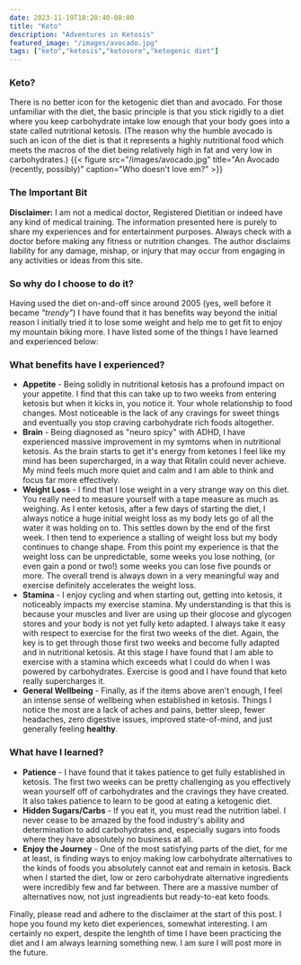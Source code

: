 ```yaml
---
date: 2023-11-19T18:20:40-08:00
title: "Keto"
description: "Adventures in Ketosis"
featured_image: "/images/avocado.jpg"
tags: ["keto","ketosis","ketovore","ketogenic diet"]
---
```



### Keto?

There is no better icon for the ketogenic diet than and avocado. For those unfamiliar with the diet, the basic principle is that you stick rigidly to a diet where you keep carbohydrate intake low enough that your body goes into a state called nutritional ketosis. (The reason why the humble avocado is such an icon of the diet is that it represents a highly nutritional food which meets the macros of the diet being relatively high in fat and very low in carbohydrates.)
{{< figure src="/images/avocado.jpg" title="An Avocado (recently, possibly)" caption="Who doesn't love em?" >}}

### The Important Bit

**Disclaimer:** I am not a medical doctor, Registered Dietitian or indeed have any kind of medical training. The information presented here is purely to share my experiences and for entertainment purposes. Always check with a doctor before making any fitness or nutrition changes. The author disclaims liability for any damage, mishap, or injury that may occur from engaging in any activities or ideas from this site.

### So why do I choose to do it? 

Having used the diet on-and-off since around 2005 (yes, well before it became _"trendy"_) I have found that it has benefits way beyond the initial reason I initially tried it to lose some weight and help me to get fit to enjoy my mountain biking more. I have listed some of the things I have learned and experienced below:
### What benefits have I experienced?
- **Appetite** - Being solidly in nutritional ketosis has a profound impact on your appetite. I find that this can take up to two weeks from entering ketosis but when it kicks in, you notice it. Your whole relationship to food changes. Most noticeable is the lack of any cravings for sweet things and eventually you stop craving carbohydrate rich foods altogether. 
- **Brain** - Being diagnosed as "neuro spicy" with ADHD, I have experienced massive improvement in my symtoms when in nutritional ketosis. As the brain starts to get it's energy from ketones I feel like my mind has been supercharged, in a way that Ritalin could never achieve. My mind feels much more quiet and calm and I am able to think and focus far more effectively. 
- **Weight Loss** - I find that I lose weight in a very strange way on this diet. You really need to measure yourself with a tape measure as much as weighing. As I enter ketosis, after a few days of starting the diet, I always notice a huge initial weight loss as my body lets go of all the water it was holding on to. This settles down by the end of the first week. I then tend to experience a stalling of weight loss but my body continues to change shape. From this point my experience is that the weight loss can be unpredictable, some weeks you lose nothing, (or even gain a pond or two!) some weeks you can lose five pounds or more. The overall trend is always down in a very meaningful way and exercise definitely accelerates the weight loss.  
- **Stamina** - I enjoy cycling and when starting out, getting into ketosis, it noticeably impacts my exercise stamina. My understanding is that this is because your muscles and liver are using up their glocose and glycogen stores and your body is not yet fully keto adapted. I always take it easy with respect to exercise for the first two weeks of the diet. Again, the key is to get through those first two weeks and become fully adapted and in nutritional ketosis. At this stage I have found that I am able to exercise with a stamina which exceeds what I could do when I was powered by carbohydrates. Exercise is good and I have found that keto really supercharges it.
- **General Wellbeing** - Finally, as if the items above aren't enough, I feel an intense sense of wellbeing when established in ketosis. Things I notice the most are a lack of aches and pains, better sleep, fewer headaches, zero digestive issues, improved state-of-mind, and just generally feeling __healthy__.  

### What have I learned?
- **Patience** - I have found that it takes patience to get fully established in ketosis. The first two weeks can be pretty challenging as you effectively wean yourself off of carbohydrates and the cravings they have created. It also takes patience to learn to be good at eating a ketogenic diet. 
- **Hidden Sugars/Carbs** - If you eat it, you must read the nutrition label. I never cease to be amazed by the food industry's ability and determination to add carbohydrates and, especially sugars into foods where they have absolutely no business at all. 
- **Enjoy the Journey** - One of the most satisfying parts of the diet, for me at least, is finding ways to enjoy making low carbohydrate alternatives to the kinds of foods you absolutely cannot eat and remain in ketosis. Back when I started the diet, low or zero carbohydrate alternative ingredients were incredibly few and far between. There are a massive number of alternatives now, not just ingreadients but ready-to-eat keto foods.   

Finally, please read and adhere to the disclaimer at the start of this post. I hope you found my keto diet experiences, somewhat interesting. I am certainly no expert, despite the lenghth of time I have been practicing the diet and I am always learning something new. I am sure I will post more in the future.
